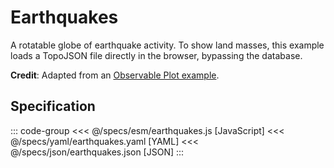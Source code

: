 <script setup>
  import Example from '../components/Example.vue';
  import { reset } from '@uwdata/vgplot';
  reset();
</script>

# Earthquakes

A rotatable globe of earthquake activity.
To show land masses, this example loads a TopoJSON file directly in the browser, bypassing the database.


<Example spec="/specs/yaml/earthquakes.yaml" />

**Credit**: Adapted from an [Observable Plot example](https://observablehq.com/@observablehq/plot-earthquake-globe).

## Specification

::: code-group
<<< @/specs/esm/earthquakes.js [JavaScript]
<<< @/specs/yaml/earthquakes.yaml [YAML]
<<< @/specs/json/earthquakes.json [JSON]
:::
